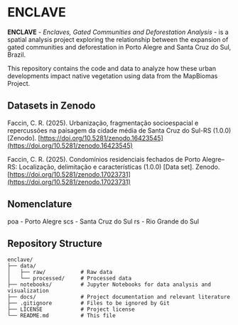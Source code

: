 # ENCLAVE
**ENCLAVE** - _Enclaves, Gated Communities and Deforestation Analysis_ - is a spatial analysis project exploring the relationship between the expansion of gated communities and deforestation in Porto Alegre and Santa Cruz do Sul, Brazil.

This repository contains the code and data to analyze how these urban developments impact native vegetation using data from the MapBiomas Project.

## Datasets in Zenodo
Faccin, C. R. (2025). Urbanização, fragmentação socioespacial e repercussões na paisagem da cidade média de Santa Cruz do Sul-RS (1.0.0) [Zenodo]. [https://doi.org/10.5281/zenodo.16423545](https://doi.org/10.5281/zenodo.16423545)

Faccin, C. R. (2025). Condomínios residenciais fechados de Porto Alegre–RS: Localização, delimitação e características (1.0.0) [Data set]. Zenodo. [https://doi.org/10.5281/zenodo.17023731](https://doi.org/10.5281/zenodo.17023731)

## Nomenclature
poa - Porto Alegre
scs - Santa Cruz do Sul
rs - Rio Grande do Sul

## Repository Structure
```
enclave/
├── data/
│   ├── raw/           # Raw data
│   └── processed/     # Processed data
├── notebooks/         # Jupyter Notebooks for data analysis and visualization
├── docs/              # Project documentation and relevant literature
├── .gitignore         # Files to be ignored by Git
├── LICENSE            # Project license
└── README.md          # This file
```